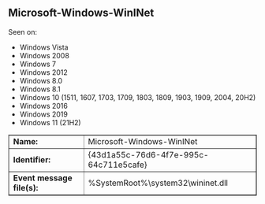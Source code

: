 ## Microsoft-Windows-WinINet

Seen on:
* Windows Vista
* Windows 2008
* Windows 7
* Windows 2012
* Windows 8.0
* Windows 8.1
* Windows 10 (1511, 1607, 1703, 1709, 1803, 1809, 1903, 1909, 2004, 20H2)
* Windows 2016
* Windows 2019
* Windows 11 (21H2)

<table border="1" class="docutils">
  <tbody>
    <tr>
      <td><b>Name:</b></td>
      <td>Microsoft-Windows-WinINet</td>
    </tr>
    <tr>
      <td><b>Identifier:</b></td>
      <td>{43d1a55c-76d6-4f7e-995c-64c711e5cafe}</td>
    </tr>
    <tr>
      <td><b>Event message file(s):</b></td>
      <td>%SystemRoot%\system32\wininet.dll</td>
    </tr>
  </tbody>
</table>

&nbsp;

